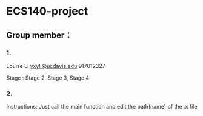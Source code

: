 # ECS140-project
## Group member：
### 1. 
Louise Li yxyli@ucdavis.edu 917012327

Stage : Stage 2, Stage 3, Stage 4

### 2.


Instructions:
Just call the main function and edit the path(name) of the .x file

